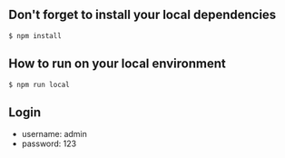 ## Don't forget to install your local dependencies
```
$ npm install
```

## How to run on your local environment
```
$ npm run local
```
## Login

- username: admin
- password: 123
